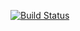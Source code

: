 [![Build Status](https://travis-ci.org/ashx89/app-util.svg?branch=master)](https://travis-ci.org/ashx89/app-util)